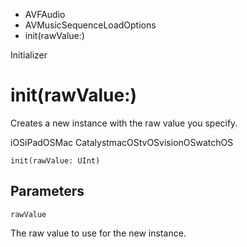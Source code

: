 

- AVFAudio
- AVMusicSequenceLoadOptions
-  init(rawValue:) 

Initializer

# init(rawValue:)

Creates a new instance with the raw value you specify.

iOSiPadOSMac CatalystmacOStvOSvisionOSwatchOS

``` source
init(rawValue: UInt)
```

## Parameters 

`rawValue`  

The raw value to use for the new instance.

